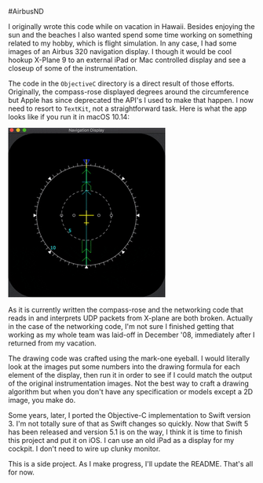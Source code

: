 #AirbusND

I originally wrote this code while on vacation in Hawaii. Besides enjoying the sun and the beaches I also wanted spend some time working on something related to my hobby, which is flight simulation. In any case, I had some images of an Airbus 320 navigation display. I though it would be cool hookup X-Plane 9 to an external iPad or Mac controlled display and see a closeup of some of the instrumentation.

The code in the `ObjectiveC` directory is a direct result of those efforts. Originally, the compass-rose displayed degrees around the circumference but Apple has since deprecated the API's I used to make that happen. I now need to resort to `TextKit`, not a straightforward task. Here is what the app looks like if you run it in macOS 10.14:

![](AirbusND.gif)

As it is currently written the compass-rose and the networking code that reads in and interprets UDP packets from X-plane are both broken. Actually in the case of the networking code, I'm not sure I finished getting that working as my whole team was laid-off in December '08, immediately after I returned from my vacation.

The drawing code was crafted using the mark-one eyeball. I would literally look at the images put some numbers into the drawing formula for each element of the display, then run it in order to see if I could match the output of the original instrumentation images. Not the best way to craft a drawing algorithm but when you don't have any specification or models except a 2D image, you make do.

Some years, later, I ported the Objective-C implementation to Swift version 3. I'm not totally sure of that as Swift changes so quickly. Now that Swift 5 has been released and version 5.1 is on the way, I think it is time to finish this project and put it on iOS. I can use an old iPad as a display for my cockpit. I don't need to wire up clunky monitor.

This is a side project. As I make progress, I'll update the README. That's all for now.
